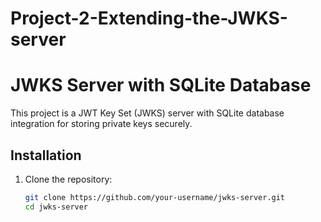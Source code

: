 # Project-2-Extending-the-JWKS-server
# JWKS Server with SQLite Database

This project is a JWT Key Set (JWKS) server with SQLite database integration for storing private keys securely.

## Installation

1. Clone the repository:

   ```bash
   git clone https://github.com/your-username/jwks-server.git
   cd jwks-server
